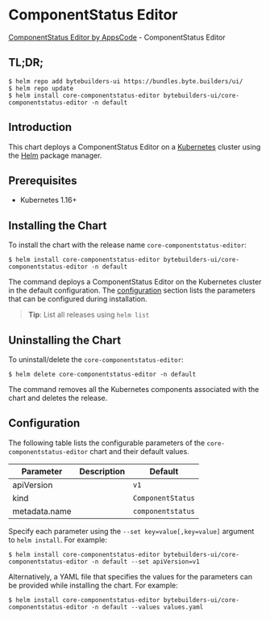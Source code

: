 # ComponentStatus Editor

[ComponentStatus Editor by AppsCode](https://byte.builders) - ComponentStatus Editor

## TL;DR;

```console
$ helm repo add bytebuilders-ui https://bundles.byte.builders/ui/
$ helm repo update
$ helm install core-componentstatus-editor bytebuilders-ui/core-componentstatus-editor -n default
```

## Introduction

This chart deploys a ComponentStatus Editor on a [Kubernetes](http://kubernetes.io) cluster using the [Helm](https://helm.sh) package manager.

## Prerequisites

- Kubernetes 1.16+

## Installing the Chart

To install the chart with the release name `core-componentstatus-editor`:

```console
$ helm install core-componentstatus-editor bytebuilders-ui/core-componentstatus-editor -n default
```

The command deploys a ComponentStatus Editor on the Kubernetes cluster in the default configuration. The [configuration](#configuration) section lists the parameters that can be configured during installation.

> **Tip**: List all releases using `helm list`

## Uninstalling the Chart

To uninstall/delete the `core-componentstatus-editor`:

```console
$ helm delete core-componentstatus-editor -n default
```

The command removes all the Kubernetes components associated with the chart and deletes the release.

## Configuration

The following table lists the configurable parameters of the `core-componentstatus-editor` chart and their default values.

|   Parameter   | Description |           Default            |
|---------------|-------------|------------------------------|
| apiVersion    |             | <code>v1</code>              |
| kind          |             | <code>ComponentStatus</code> |
| metadata.name |             | <code>componentstatus</code> |


Specify each parameter using the `--set key=value[,key=value]` argument to `helm install`. For example:

```console
$ helm install core-componentstatus-editor bytebuilders-ui/core-componentstatus-editor -n default --set apiVersion=v1
```

Alternatively, a YAML file that specifies the values for the parameters can be provided while
installing the chart. For example:

```console
$ helm install core-componentstatus-editor bytebuilders-ui/core-componentstatus-editor -n default --values values.yaml
```
